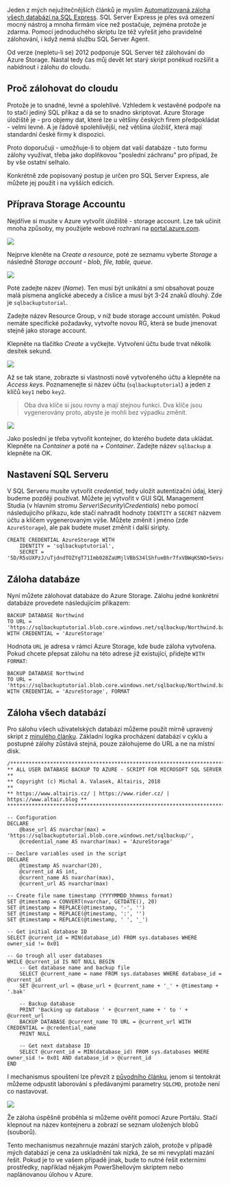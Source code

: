 <!-- dcterms:title = Automatizovaná záloha SQL Serveru do Azure Storage -->
<!-- dcterms:abstract = Před lety jsem napsal populární skript na automatizaci záloh databází na SQL Serveru Express. Microsoft SQL Server se mezitím naučil zálohování do Azure Storage, což je velmi jednoduchý, levný a spolehlivý způsob, jak nepřijít o data. Svůj skript jsem tedy rozšířil o možnost záloh do cloudového úložiště. -->
<!-- dcterms:creator = Michal Altair Valášek -->
<!-- dcterms:dateAccepted = 2018-07-26 -->
<!-- x4w:category = Programování -->
<!-- x4w:pictureUrl = /perex-pictures/logo-azure.png -->
<!-- x4w:pictureWidth = 150 -->
<!-- x4w:pictureHeight = 150 -->

Jeden z mých nejužitečnějších článků je myslím [Automatizovaná záloha všech databází na SQL Express](https://www.altair.blog/2009/12/automatizovana-zaloha-vsech-databazi-na-sql-express). SQL Server Express je přes svá omezení mocný nástroj a mnoha firmám více než postačuje, zejména protože je zdarma. Pomocí jednoduchého skriptu lze též vyřešit jeho pravidelné zálohování, i když nemá službu SQL Server Agent.

Od verze (nepletu-li se) 2012 podporuje SQL Server též zálohování do Azure Storage. Nastal tedy čas můj devět let starý skript poněkud rozšířit a nabídnout i zálohu do cloudu.

## Proč zálohovat do cloudu

Protože je to snadné, levné a spolehlivé. Vzhledem k vestavěné podpoře na to stačí jediný SQL příkaz a dá se to snadno skriptovat. Azure Storage úložiště je - pro objemy dat, které lze u většiny českých firem předpokládat - velmi levné. A je řádově spolehlivější, než většina úložišť, která mají standardní české firmy k dispozici.

Proto doporučuji - umožňuje-li to objem dat vaší databáze - tuto formu zálohy využívat, třeba jako doplňkovou "poslední záchranu" pro případ, že by vše ostatní selhalo.

Konkrétně zde popisovaný postup je určen pro SQL Server Express, ale můžete jej použít i na vyšších edicích.

## Příprava Storage Accountu

Nejdříve si musíte v Azure vytvořit úložiště - storage account. Lze tak učinit mnoha způsoby, my použijete webové rozhraní na [portal.azure.com](https://portal.azure.com).

![](https://www.cdn.altairis.cz/Blog/2018/20180726-portal-1.png)

Nejprve kleněte na _Create a resource_, poté ze seznamu vyberte _Storage_ a následně _Storage account - blob, file, table, queue_.

![](https://www.cdn.altairis.cz/Blog/2018/20180726-portal-2.png)

Poté zadejte název (_Name_). Ten musí být unikátní a smí obsahovat pouze malá písmena anglické abecedy a číslice a musí být 3-24 znaků dlouhý. Zde je `sqlbackuptutorial`.

Zadejte název Resource Group, v níž bude storage account umístěn. Pokud nemáte specifické požadavky, vytvořte novou RG, která se bude jmenovat stejně jako storage account.

Klepněte na tlačítko _Create_ a vyčkejte. Vytvoření účtu bude trvat několik desítek sekund.

![](https://www.cdn.altairis.cz/Blog/2018/20180726-portal-3.png)

Až se tak stane, zobrazte si vlastnosti nově vytvořeného účtu a klepněte na _Access keys_. Poznamenejte si název účtu (`sqlbackuptutorial`) a jeden z klíčů `key1` nebo `key2`.

> Oba dva klíče si jsou rovny a mají stejnou funkci. Dva klíče jsou vygenerovány proto, abyste je mohli bez výpadku změnit.

![](https://www.cdn.altairis.cz/Blog/2018/20180726-portal-4.png)

Jako poslední je třeba vytvořit kontejner, do kterého budete data ukládat. Klepněte na _Container_ a poté na _+ Container_. Zadejte název `sqlbackup` a klepněte na OK.

## Nastavení SQL Serveru

V SQL Serveru musíte vytvořit _credential_, tedy uložit autentizační údaj, který budeme později používat. Můžete jej vytvořit v GUI SQL Management Studia (v hlavním stromu _Server\Security\Credentials_) nebo pomocí následujícího příkazu, kde stačí nahradit hodnoty `IDENTITY` a `SECRET` názvem účtu a klíčem vygenerovaným výše. Můžete změnit i jméno (zde `AzureStorage`), ale pak budete muset změnit i další siripty.

    CREATE CREDENTIAL AzureStorage WITH 
        IDENTITY = 'sqlbackuptutorial',
        SECRET = '5D/R5sUXPzJ/uTjdndTOZYgT71Imb028ZaUMjlVBbS34lShfueBhr7fxVBWqKSNO+5eVsrLXuHtMbai+PT028g=='

## Záloha databáze

Nyní můžete zálohovat databáze do Azure Storage. Zálohu jedné konkrétní databáze provedete následujícím příkazem:

    BACKUP DATABASE Northwind
    TO URL = 'https://sqlbackuptutorial.blob.core.windows.net/sqlbackup/Northwind.bak'   
    WITH CREDENTIAL = 'AzureStorage'

Hodnota `URL` je adresa v rámci Azure Storage, kde bude záloha vytvořena. Pokud chcete přepsat zálohu na této adrese již existující, přidejte `WITH FORMAT`:

    BACKUP DATABASE Northwind
    TO URL = 'https://sqlbackuptutorial.blob.core.windows.net/sqlbackup/Northwind.bak'   
    WITH CREDENTIAL = 'AzureStorage', FORMAT

## Záloha všech databází

Pro sálohu všech uživatelských databází můžeme použít mírně upravený skript z [minulého článku](https://www.altair.blog/2009/12/automatizovana-zaloha-vsech-databazi-na-sql-express). Základní logika procházení databází v cyklu a postupné zálohy zůstává stejná, pouze zálohujeme do URL a ne na místní disk.

    /*******************************************************************************
    ** ALL USER DATABASE BACKUP TO AZURE - SCRIPT FOR MICROSOFT SQL SERVER        **
    ** Copyright (c) Michal A. Valasek, Altairis, 2018                            **
    ** https://www.altairis.cz/ | https://www.rider.cz/ | https://www.altair.blog **
    *******************************************************************************/

    -- Configuration
    DECLARE	
        @base_url AS nvarchar(max) = 'https://sqlbackuptutorial.blob.core.windows.net/sqlbackup/',
        @credential_name AS nvarchar(max) = 'AzureStorage'

    -- Declare variables used in the script
    DECLARE
        @timestamp AS nvarchar(20),
        @current_id AS int,
        @current_name AS nvarchar(max),
        @current_url AS nvarchar(max)

    -- Create file name timestamp (YYYYMMDD_hhmmss format)
    SET @timestamp = CONVERT(nvarchar, GETDATE(), 20)
    SET @timestamp = REPLACE(@timestamp, '-', '')
    SET @timestamp = REPLACE(@timestamp, ':', '')
    SET @timestamp = REPLACE(@timestamp, ' ', '_')

    -- Get initial database ID
    SELECT @current_id = MIN(database_id) FROM sys.databases WHERE owner_sid != 0x01

    -- Go trough all user databases
    WHILE @current_id IS NOT NULL BEGIN
        -- Get database name and backup file
        SELECT @current_name = name FROM sys.databases WHERE database_id = @current_id
        SET @current_url = @base_url + @current_name + '_' + @timestamp + '.bak'

        -- Backup database
        PRINT 'Backing up database ' + @current_name + ' to ' + @current_url
        BACKUP DATABASE @current_name TO URL = @current_url WITH CREDENTIAL = @credential_name
        PRINT NULL

        -- Get next database ID
        SELECT @current_id = MIN(database_id) FROM sys.databases WHERE owner_sid != 0x01 AND database_id > @current_id
    END

I mechanismus spouštení lze převzít z [původního článku](https://www.altair.blog/2009/12/automatizovana-zaloha-vsech-databazi-na-sql-express), jenom si tentokrát můžeme odpustit laborování s předávanými parametry `SQLCMD`, protože není co nastavovat.

![](https://www.cdn.altairis.cz/Blog/2018/20180726-portal-5.png)

Že záloha úspěšně proběhla si můžeme ověřit pomocí Azure Portálu. Stačí klepnout na název kontejneru a zobrazí se seznam uložených blobů (souborů).

Tento mechanismus nezahrnuje mazání starých záloh, protože v případě mých databází je cena za uskladnění tak nízká, že se mi nevyplatí mazání řešit. Pokud je to ve vašem případě jinak, bude to nutné řešit externími prostředky, například nějakým PowerShellovým skriptem nebo naplánovanou úlohou v Azure.